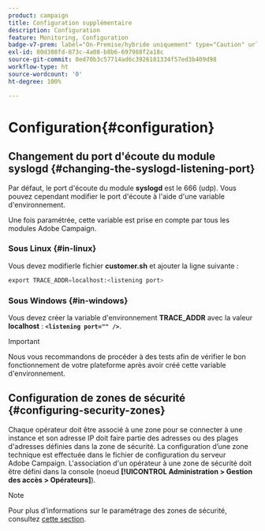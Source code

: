 ```yaml
---
product: campaign
title: Configuration supplémentaire
description: Configuration
feature: Monitoring, Configuration
badge-v7-prem: label="On-Premise/hybride uniquement" type="Caution" url="https://experienceleague.adobe.com/docs/campaign-classic/using/installing-campaign-classic/architecture-and-hosting-models/hosting-models-lp/hosting-models.html?lang=fr" tooltip="S’applique uniquement aux déploiements on-premise et hybrides"
exl-id: 80d388fd-873c-4a08-b8b6-697988f2a18c
source-git-commit: 0ed70b3c57714ad6c3926181334f57ed3b409d98
workflow-type: ht
source-wordcount: '0'
ht-degree: 100%

---
```


# Configuration{#configuration}



## Changement du port d&#39;écoute du module syslogd {#changing-the-syslogd-listening-port}

Par défaut, le port d&#39;écoute du module **syslogd** est le 666 (udp). Vous pouvez cependant modifier le port d&#39;écoute à l&#39;aide d&#39;une variable d&#39;environnement.

Une fois paramétrée, cette variable est prise en compte par tous les modules Adobe Campaign.

### Sous Linux {#in-linux}

Vous devez modifierle fichier **customer.sh** et ajouter la ligne suivante :

```sql
export TRACE_ADDR=localhost:<listening port>
```

### Sous Windows {#in-windows}

Vous devez créer la variable d&#39;environnement **TRACE_ADDR** avec la valeur **localhost** : **`<listening port="" />`**.

>[!IMPORTANT]
>
>Nous vous recommandons de procéder à des tests afin de vérifier le bon fonctionnement de votre plateforme après avoir créé cette variable d&#39;environnement.

## Configuration de zones de sécurité {#configuring-security-zones}

Chaque opérateur doit être associé à une zone pour se connecter à une instance et son adresse IP doit faire partie des adresses ou des plages d&#39;adresses définies dans la zone de sécurité. La configuration d’une zone technique est effectuée dans le fichier de configuration du serveur Adobe Campaign. L&#39;association d&#39;un opérateur à une zone de sécurité doit être défini dans la console (noeud **[!UICONTROL Administration > Gestion des accès > Opérateurs]**).

>[!NOTE]
>
>Pour plus d’informations sur le paramétrage des zones de sécurité, consultez [cette section](../../installation/using/security-zones.md).
